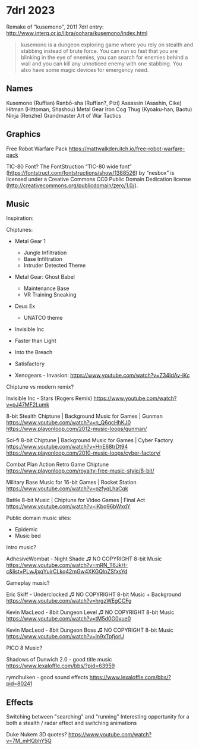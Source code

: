 # 7drl 2023

Remake of "kusemono", 2011 7drl entry:
http://www.interq.or.jp/libra/oohara/kusemono/index.html

> kusemono is a dungeon exploring game where you rely on stealth and stabbing instead of brute force. You can run so fast that you are blinking in the eye of enemies, you can search for enemies behind a wall and you can kill any unnoticed enemy with one stabbing. You also have some magic devices for emergency need.

## Names

Kusemono (Ruffian)
Ranbō-sha (Ruffian?, Pizi)
Assassin (Asashin, Cike)
Hitman (Hittoman, Shashou)
Metal Gear
Iron Cog
Thug (Kyoaku-han, Baotu)
Ninja (Renzhe)
Grandmaster
Art of War
Tactics

## Graphics

Free Robot Warfare Pack
https://mattwalkden.itch.io/free-robot-warfare-pack

TIC-80 Font?
The FontStruction “TIC-80 wide font” (https://fontstruct.com/fontstructions/show/1388526) by “nesbox” is licensed under a Creative Commons CC0 Public Domain Dedication license (http://creativecommons.org/publicdomain/zero/1.0/).

## Music

Inspiration:

Chiptunes:

- Metal Gear 1
  - Jungle Infiltration
  - Base Infiltration
  - Intruder Detected Theme
- Metal Gear: Ghost Babel
  - Maintenance Base
  - VR Training Sneaking
- Deus Ex

  - UNATCO theme

- Invisible Inc
- Faster than Light
- Into the Breach
- Satisfactory
- Xenogears - Invasion: https://www.youtube.com/watch?v=Z34IdAv-iKc

Chiptune vs modern remix?

Invisible Inc - Stars (Rogers Remix)
https://www.youtube.com/watch?v=pJ47MF2Lumk

8-bit Stealth Chiptune | Background Music for Games | Gunman
https://www.youtube.com/watch?v=n_Q6qcHhKJ0
https://www.playonloop.com/2012-music-loops/gunman/

Sci-fi 8-bit Chiptune | Background Music for Games | Cyber Factory
https://www.youtube.com/watch?v=HnE68trDt94
https://www.playonloop.com/2010-music-loops/cyber-factory/

Combat Plan
Action Retro Game Chiptune
https://www.playonloop.com/royalty-free-music-style/8-bit/

Military Base Music for 16-bit Games | Rocket Station
https://www.youtube.com/watch?v=pzfyqLhaCqk

Battle 8-bit Music | Chiptune for Video Games | Final Act
https://www.youtube.com/watch?v=iKbq96bWxdY

Public domain music sites:

- Epidemic
- Music bed

Intro music?

AdhesiveWombat - Night Shade ♫ NO COPYRIGHT 8-bit Music
https://www.youtube.com/watch?v=mRN_T6JkH-c&list=PLwJjxqYuirCLkq42mGw4XKGQlpZSfxsYd

Gameplay music?

Eric Skiff - Underclocked ♫ NO COPYRIGHT 8-bit Music + Background
https://www.youtube.com/watch?v=hrgzWEgCCFg

Kevin MacLeod - 8bit Dungeon Level ♫ NO COPYRIGHT 8-bit Music
https://www.youtube.com/watch?v=tM5d0G0vue0

Kevin MacLeod - 8bit Dungeon Boss ♫ NO COPYRIGHT 8-bit Music
https://www.youtube.com/watch?v=In9xTpfjorU

PICO 8 Music?

Shadows of Dunwich 2.0 - good title music
https://www.lexaloffle.com/bbs/?pid=63959

rymdhulken - good sound effects
https://www.lexaloffle.com/bbs/?pid=80241

## Effects

Switching between "searching" and "running"
Interesting opportunity for a both a stealth / radar effect
and switching animations

Duke Nukem 3D quotes?
https://www.youtube.com/watch?v=7M_mHQbhY5Q

